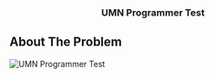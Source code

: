 <!-- HEADER -->
<div align="center"> 
  <h3 align="center">UMN Programmer Test</h3>
</div>

## About The Problem
<img src="https://drive.google.com/file/d/1XUwnzH5cFAMAJVy50tuTs7z5v_08dQLt/view?usp=sharing" alt="UMN Programmer Test" />